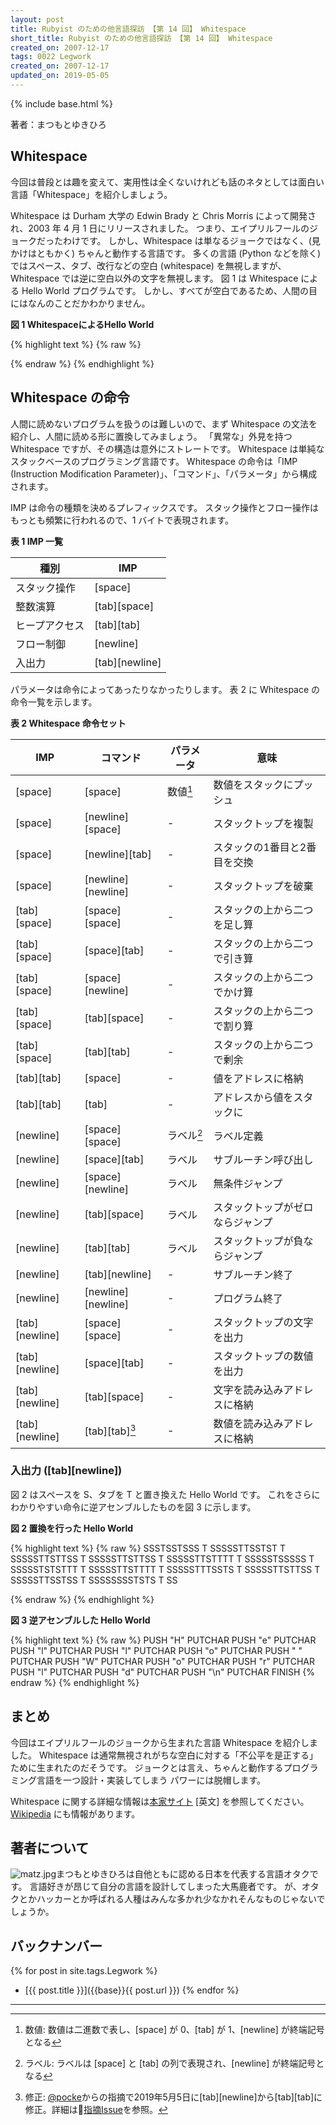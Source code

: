 ```yaml
---
layout: post
title: Rubyist のための他言語探訪 【第 14 回】 Whitespace
short_title: Rubyist のための他言語探訪 【第 14 回】 Whitespace
created_on: 2007-12-17
tags: 0022 Legwork
created_on: 2007-12-17
updated_on: 2019-05-05
---
```

{% include base.html %}


著者：まつもとゆきひろ

## Whitespace

今回は普段とは趣を変えて、実用性は全くないけれども話のネタとしては面白い言語「Whitespace」を紹介しましょう。

Whitespace は Durham 大学の Edwin Brady と Chris Morris によって開発され、2003 年 4 月 1 日にリリースされました。
つまり、エイプリルフールのジョークだったわけです。
しかし、Whitespace は単なるジョークではなく、(見かけはともかく) ちゃんと動作する言語です。
多くの言語 (Python などを除く) ではスペース、タブ、改行などの空白 (whitespace) を無視しますが、Whitespace では逆に空白以外の文字を無視します。
図 1 は Whitespace による Hello World プログラムです。
しかし、すべてが空白であるため、人間の目にはなんのことだかわかりません。

__図 1 WhitespaceによるHello World__

{% highlight text %}
{% raw %}
   	  	   
	
     		  	 	
	
     		 		  
	
     		 		  
	
     		 				
	
     	     
	
     	 	 			
	
     		 				
	
     			  	 
	
     		 		  
	
     		  	  
	
        	 	 
	
  

{% endraw %}
{% endhighlight %}


## Whitespace の命令

人間に読めないプログラムを扱うのは難しいので、まず Whitespace の文法を紹介し、人間に読める形に置換してみましょう。
「異常な」外見を持つ Whitespace ですが、その構造は意外にストレートです。
Whitespace は単純なスタックベースのプログラミング言語です。
Whitespace の命令は「IMP (Instruction Modification Parameter)」、「コマンド」、「パラメータ」から構成されます。

IMP は命令の種類を決めるプレフィックスです。
スタック操作とフロー操作はもっとも頻繁に行われるので、1 バイトで表現されます。

__表 1 IMP 一覧__

| 種別| IMP|
|---|---|
| スタック操作| [space]|
| 整数演算| [tab][space]|
| ヒープアクセス| [tab][tab]|
| フロー制御| [newline]|
| 入出力| [tab][newline]|


パラメータは命令によってあったりなかったりします。
表 2 に Whitespace の命令一覧を示します。

__表 2 Whitespace 命令セット__

| IMP| コマンド| パラメータ| 意味|
|---|---|---|---|
| [space] | [space] | 数値[^1]| 数値をスタックにプッシュ|
| [space]| [newline][space]| -| スタックトップを複製|
| [space]| [newline][tab]| -| スタックの1番目と2番目を交換|
| [space]| [newline][newline]| -| スタックトップを破棄|
| [tab][space]| [space][space]| -| スタックの上から二つを足し算|
| [tab][space]| [space][tab]| -| スタックの上から二つで引き算|
| [tab][space]| [space][newline]| -| スタックの上から二つでかけ算|
| [tab][space]| [tab][space]| -| スタックの上から二つで割り算|
| [tab][space]| [tab][tab]| -| スタックの上から二つで剰余|
| [tab][tab]| [space]| -| 値をアドレスに格納|
| [tab][tab]| [tab]| -| アドレスから値をスタックに|
| [newline]| [space][space]| ラベル[^2]| ラベル定義|
| [newline]| [space][tab]| ラベル| サブルーチン呼び出し|
| [newline]| [space][newline]| ラベル| 無条件ジャンプ|
| [newline]| [tab][space]| ラベル| スタックトップがゼロならジャンプ|
| [newline]| [tab][tab]| ラベル| スタックトップが負ならジャンプ|
| [newline]| [tab][newline]| -| サブルーチン終了|
| [newline]| [newline][newline]| -| プログラム終了|
| [tab][newline]| [space][space]| -| スタックトップの文字を出力|
| [tab][newline]| [space][tab]| -| スタックトップの数値を出力|
| [tab][newline]| [tab][space]| -| 文字を読み込みアドレスに格納|
| [tab][newline]| [tab][tab][^3]| -| 数値を読み込みアドレスに格納|


### 入出力 ([tab][newline])

図 2 はスペースを S、タブを T と置き換えた Hello World です。
これをさらにわかりやすい命令に逆アセンブルしたものを図 3 に示します。

__図 2 置換を行った Hello World__

{% highlight text %}
{% raw %}
SSSTSSTSSS
T
SSSSSTTSSTST
T
SSSSSTTSTTSS
T
SSSSSTTSTTSS
T
SSSSSTTSTTTT
T
SSSSSTSSSSS
T
SSSSSTSTSTTT
T
SSSSSTTSTTTT
T
SSSSSTTTSSTS
T
SSSSSTTSTTSS
T
SSSSSTTSSTSS
T
SSSSSSSSTSTS
T
SS

{% endraw %}
{% endhighlight %}


__図 3 逆アセンブルした Hello World__

{% highlight text %}
{% raw %}
PUSH "H"
PUTCHAR
PUSH "e"
PUTCHAR
PUSH "l"
PUTCHAR
PUSH "l"
PUTCHAR
PUSH "o"
PUTCHAR
PUSH " "
PUTCHAR
PUSH "W"
PUTCHAR
PUSH "o"
PUTCHAR
PUSH "r"
PUTCHAR
PUSH "l"
PUTCHAR
PUSH "d"
PUTCHAR
PUSH "\n"
PUTCHAR
FINISH
{% endraw %}
{% endhighlight %}


## まとめ

今回はエイプリルフールのジョークから生まれた言語 Whitespace を紹介しました。
Whitespace は通常無視されがちな空白に対する「不公平を是正する」ために生まれたのだそうです。
ジョークとは言え、ちゃんと動作するプログラミング言語を一つ設計・実装してしまう
パワーには脱帽します。

Whitespace に関する詳細な情報は[本家サイト](http://compsoc.dur.ac.uk/whitespace/) [英文] を参照してください。
[Wikipedia](http://ja.wikipedia.org/wiki/Whitespace) にも情報があります。

## 著者について

![matz.jpg]({{base}}{{site.baseurl}}/images/0022-Legwork/matz.jpg)まつもとゆきひろは自他ともに認める日本を代表する言語オタクです。
言語好きが昂じて自分の言語を設計してしまった大馬鹿者です。
が、オタクとかハッカーとか呼ばれる人種はみんな多かれ少なかれそんなものじゃないでしょうか。

## バックナンバー


{% for post in site.tags.Legwork %}
  - [{{ post.title }}]({{base}}{{ post.url }})
{% endfor %}

----

[^1]: 数値: 数値は二進数で表し、[space] が 0、[tab] が 1、[newline] が終端記号となる
[^2]: ラベル: ラベルは [space] と [tab] の列で表現され、[newline] が終端記号となる
[^3]: 修正: [@pocke](https://github.com/pocke)からの指摘で2019年5月5日に[tab][newline]から[tab][tab]に修正。詳細は[指摘Issue](https://github.com/rubima/rubima-support/issues/24)を参照。
